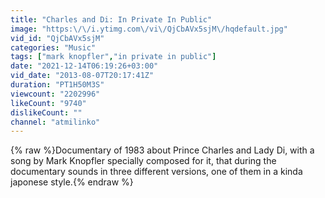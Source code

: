 ```yaml
---
title: "Charles and Di: In Private In Public"
image: "https:\/\/i.ytimg.com\/vi\/QjCbAVx5sjM\/hqdefault.jpg"
vid_id: "QjCbAVx5sjM"
categories: "Music"
tags: ["mark knopfler","in private in public"]
date: "2021-12-14T06:19:26+03:00"
vid_date: "2013-08-07T20:17:41Z"
duration: "PT1H50M3S"
viewcount: "2202996"
likeCount: "9740"
dislikeCount: ""
channel: "atmilinko"
---
```

{% raw %}Documentary of 1983 about Prince Charles and Lady Di, with a song by Mark Knopfler specially composed for it, that during the documentary sounds in three different versions, one of them in a kinda japonese style.{% endraw %}
